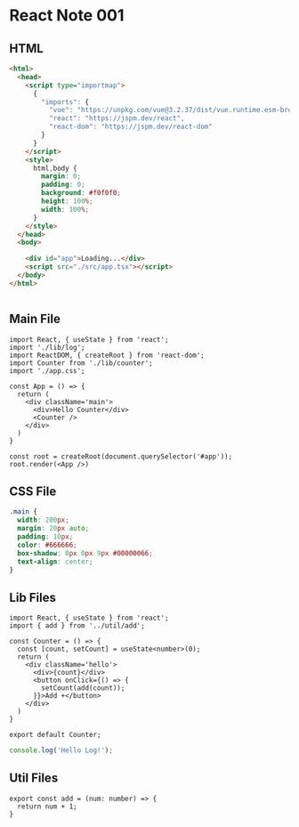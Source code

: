 
<!-- 
  iexample-type: react
  iexample-project-001: 111
  iexample-project-002: 222
-->
# React Note 001

## HTML

<!-- "iexample-file": "@/index.html" -->

```html
<html>
  <head>
    <script type="importmap">
      {
        "imports": {
          "vue": "https://unpkg.com/vue@3.2.37/dist/vue.runtime.esm-browser.js",
          "react": "https://jspm.dev/react",
          "react-dom": "https://jspm.dev/react-dom"
        }
      }
    </script>
    <style>
      html,body {
        margin: 0;
        padding: 0;
        background: #f0f0f0;
        height: 100%;
        width: 100%;
      }
    </style>
  </head>
  <body>

    <div id="app">Loading...</div>
    <script src="./src/app.tsx"></script>
  </body>
</html>



```

## Main File
<!-- iexample-file: "@/src/app.tsx" -->
```tsx
import React, { useState } from 'react';
import './lib/log';
import ReactDOM, { createRoot } from 'react-dom';
import Counter from './lib/counter';
import './app.css';

const App = () => {
  return (
    <div className='main'>
      <div>Hello Counter</div>
      <Counter />
    </div>
  )
}

const root = createRoot(document.querySelector('#app'));
root.render(<App />)
```

## CSS File

<!-- iexample-file: "@/src/app.css" -->
```css
.main {
  width: 200px;
  margin: 20px auto;
  padding: 10px;
  color: #666666;
  box-shadow: 0px 0px 9px #00000066;
  text-align: center;
}
```


## Lib Files

<!-- iexample-file: "@/src/lib/counter.tsx" -->
```tsx
import React, { useState } from 'react';
import { add } from '../util/add';

const Counter = () => {
  const [count, setCount] = useState<number>(0);
  return (
    <div className='hello'>
      <div>{count}</div>
      <button onClick={() => {
        setCount(add(count));
      }}>Add +</button>
    </div>
  )
}

export default Counter;
```


<!-- iexample-file: "@/src/lib/log.ts" -->
```ts
console.log('Hello Log!');
```

## Util Files

<!-- iexample-file: "@/src/util/add.ts" -->
```tsx
export const add = (num: number) => {
  return num + 1;
}
```

